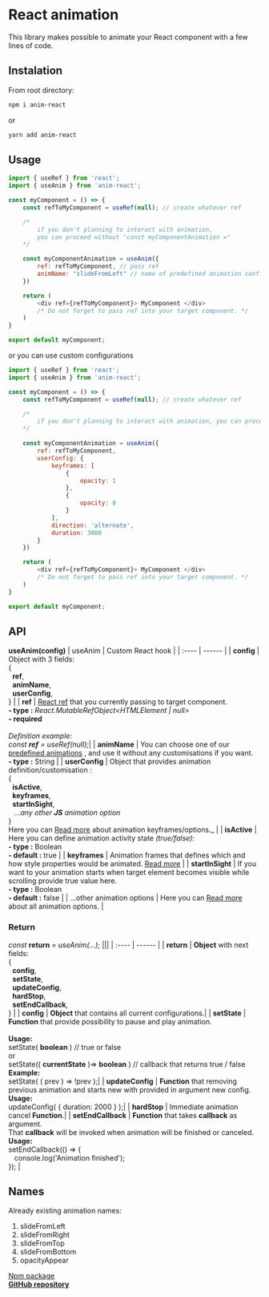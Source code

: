 
# React animation

This library makes possible to animate your React component with a few lines of code.

## Instalation
From root directory: 
```sh
npm i anim-react
```
or
```sh
yarn add anim-react
```

## Usage
```js
import { useRef } from 'react';
import { useAnim } from 'anim-react';

const myComponent = () => {
    const refToMyComponent = useRef(null); // create whatever ref

    /*
        if you don't planning to interact with animation,
        you can proceed without "const myComponentAnimation ="
    */

    const myComponentAnimation = useAnim({
        ref: refToMyComponent, // pass ref
        animName: "slideFromLeft" // name of predefined animation config
    })

    return (
        <div ref={refToMyComponent}> MyComponent </div>  
        /* Do not forget to pass ref into your target component. */
    )
}

export default myComponent;
```

or you can use custom configurations

```js
import { useRef } from 'react';
import { useAnim } from 'anim-react';

const myComponent = () => {
    const refToMyComponent = useRef(null); // create whatever ref

    /*
        if you don't planning to interact with animation, you can proceed without "const myComponentAnimation ="
    */

    const myComponentAnimation = useAnim({
        ref: refToMyComponent,
        userConfig: {
            keyframes: [
                {
                    opacity: 1
                },
                {
                    opacity: 0
                }
            ],
            direction: 'alternate',
            duration: 3000
        }
    })

    return (
        <div ref={refToMyComponent}> MyComponent </div>  
        /* Do not forget to pass ref into your target component. */
    )
}

export default myComponent;
```

## API

**useAnim(config)**
| useAnim | Custom React hook |
| :---- | ------ |
| **config** | Object with 3 fields: <br>{ <br>  &nbsp;&nbsp;**ref**, <br>  &nbsp;&nbsp;**animName**, <br>  &nbsp;&nbsp;**userConfig**, <br> } |
| **ref** | [React ref](https://reactjs.org/docs/hooks-reference.html#useref) that you currently passing to target component. <br>  **- type :**  _React.MutableRefObject<HTMLElement  \|  null>_  <br>  **- required**  <br>  <br>  _Definition example: <br> const **ref** = useRef(null);_|
| **animName** | You can choose one of our [predefined animations](#names) , and use it without any customisations if you want. <br>  **- type :** String |
| **userConfig** | Object that provides animation definition/customisation : <br> { <br>  &nbsp;&nbsp;**isActive**, <br>  &nbsp;&nbsp;**keyframes**, <br> &nbsp;&nbsp;**startInSight**, <br> &nbsp;&nbsp;  _...any other **JS** animation option_  <br> } <br> Here you can [Read more](https://developer.mozilla.org/en-US/docs/Web/API/KeyframeEffect/KeyframeEffect) about animation keyframes/options._ |
| **isActive** | Here you can define animation activity state _(true/false)_: <br>  **- type :** Boolean <br>  **- default :** true |
| **keyframes** | Animation frames that defines which and how style properties would be animated. [Read more](https://developer.mozilla.org/en-US/docs/Web/API/Web_Animations_API/Keyframe_Formats) |
| **startInSight** | If you want to your animation starts when target element becomes visible while scrolling provide true value here.  <br>  **- type :** Boolean <br> **- default :** false |
| ...other animation options | Here you can [Read more](https://developer.mozilla.org/en-US/docs/Web/API/KeyframeEffect/KeyframeEffect) about all animation options. |


### Return
_const_ **return** _= useAnim(...);_ 
|||
| :---- | ------ |
| **return** | **Object** with next fields: <br>{ <br>  &nbsp;&nbsp;**config**, <br>  &nbsp;&nbsp;**setState**, <br>  &nbsp;&nbsp;**updateConfig**, <br>  &nbsp;&nbsp;**hardStop**, <br>  &nbsp;&nbsp;**setEndCallback**, <br>} |
| **config** | **Object** that contains all current configurations.|
| **setState** | **Function** that provide possibility to pause and play animation. <br> <br> **Usage:** <br> setState( **boolean** ) // true or false <br> or <br> setState(( **currentState** )=> **boolean** ) // callback that returns true / false <br> **Example:** <br> setState( ( prev ) => !prev );|
| **updateConfig** | **Function** that removing previous animation and starts new with provided in argument new config. <br> **Usage:** <br> updateConfig( { duration: 2000 } );|
| **hardStop** | Immediate animation cancel **Function**.|
| **setEndCallback** | **Function** that takes **callback** as argument. <br>  That **callback** will be invoked when animation  will be finished or canceled. <br> **Usage:** <br> setEndCallback(() => {<br>&nbsp;&nbsp; console.log('Animation finished');<br>}); |

## Names
Already existing animation names:
1. slideFromLeft
2. slideFromRight
3. slideFromTop
4. slideFromBottom
5. opacityAppear

<a href="https://www.npmjs.com/package/anim-react" target="_blank">Npm package</a>
<br>
<a style="font-weight:bold" href="https://github.com/k-gorod/anim-react" target="_blank">GitHub repository</a> 